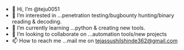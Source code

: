 - 👋 Hi, I’m @teju0051
- 👀 I’m interested in ...penetration testing/bugbounty hunting/binary reading & decoding.
- 🌱 I’m currently learning ...python & creating new tools.
- 💞️ I’m looking to collaborate on ...automation tools/new projects
- 📫 How to reach me ...mail me on tejassushilshinde362@gmail.com


